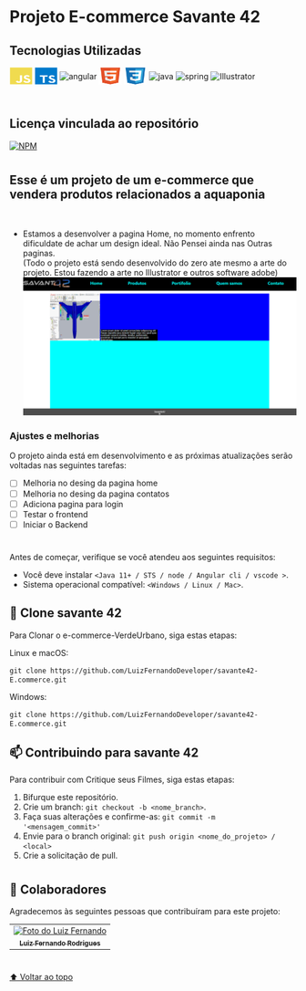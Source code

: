 # Projeto E-commerce Savante 42

## Tecnologias Utilizadas

<div style="display: inline_block">
    <img align="center" alt="Js" height="30" width="40" src="https://raw.githubusercontent.com/devicons/devicon/master/icons/javascript/javascript-plain.svg">
    <img align="center" alt="Ts" height="30" width="40" src="https://raw.githubusercontent.com/devicons/devicon/master/icons/typescript/typescript-plain.svg">
    <img align="center" alt="angular" height="30" width="40" src="https://cdn.jsdelivr.net/gh/devicons/devicon/icons/angularjs/angularjs-original.svg">
    <img align="center" alt="HTML" height="30" width="40" src="https://raw.githubusercontent.com/devicons/devicon/master/icons/html5/html5-original.svg">
    <img align="center" alt="CSS" height="30" width="40" src="https://raw.githubusercontent.com/devicons/devicon/master/icons/css3/css3-original.svg">
    <img align="center" alt="java" height="30" width="40" src="https://icongr.am/devicon/java-original.svg?size=148&color=currentColor">
    <img align="center" alt="spring" height="30" width="40" src="https://cdn.jsdelivr.net/gh/devicons/devicon/icons/spring/spring-original.svg">
    <img align="center" alt="Illustrator" height="30" width="40" src="https://cdn.jsdelivr.net/gh/devicons/devicon/icons/illustrator/illustrator-plain.svg">

</div>
<br>

#


## Licença vinculada ao repositório
[![NPM](https://img.shields.io/github/license/LuizFernandoDeveloper/savante42-E.commerce)](https://github.com/LuizFernandoDeveloper/savante42-E.commerce/blob/main/LICENSE)

#

 <h2> Esse é um projeto de um e-commerce que vendera produtos relacionados a aquaponia </h2><br>

  - Estamos a desenvolver a pagina Home, no momento enfrento dificuldate de achar um design ideal. Não Pensei ainda nas Outras paginas. <br> (Todo o projeto está sendo desenvolvido do zero ate mesmo a arte do projeto. Estou fazendo a arte no Illustrator e outros software adobe)
  ![img](./imgReadme/index.png) 
   
  
### Ajustes e melhorias

O projeto ainda está em desenvolvimento e as próximas atualizações serão voltadas nas seguintes tarefas:

- [ ] Melhoria no desing da pagina home
- [ ] Melhoria no desing da pagina contatos
- [ ] Adiciona pagina para login 
- [ ] Testar o frontend
- [ ] Iniciar o Backend

#




Antes de começar, verifique se você atendeu aos seguintes requisitos:

* Você deve instalar `<Java 11+ / STS / node / Angular cli / vscode >`.
* Sistema operacional compatível: `<Windows / Linux / Mac>`.


## 🚀 Clone savante 42

Para Clonar o e-commerce-VerdeUrbano, siga estas etapas:

Linux e macOS:
```
git clone https://github.com/LuizFernandoDeveloper/savante42-E.commerce.git
```

Windows:
```
git clone https://github.com/LuizFernandoDeveloper/savante42-E.commerce.git
```



## 📫 Contribuindo para savante 42

Para contribuir com Critique seus Filmes, siga estas etapas:

1. Bifurque este repositório.
2. Crie um branch: `git checkout -b <nome_branch>`.
3. Faça suas alterações e confirme-as: `git commit -m '<mensagem_commit>'`
4. Envie para o branch original: `git push origin <nome_do_projeto> / <local>`
5. Crie a solicitação de pull.

#

## 🤝 Colaboradores

Agradecemos às seguintes pessoas que contribuíram para este projeto:

<table>
  <tr>
    <td align="center">
      <a href="#">
        <img src="https://avatars.githubusercontent.com/u/104641055?s=400&u=3dda62a103bb0c0b0242c1e0677ce259d0b59b15&v=4" width="100px;" alt="Foto do Luiz Fernando"/><br>
        <sub>
          <b>Luiz Fernando Rodrigues</b>
        </sub>
      </a>
    </td>
   
 
</table>



#
[⬆ Voltar ao topo](https://github.com/LuizFernandoDeveloper/savante42-E.commerce/tree/main)<br>

#
